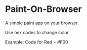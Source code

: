 # Paint-On-Browser
A simple paint app on your browser.

Use hex codes to change color

Example:
  Code for Red = #F00
